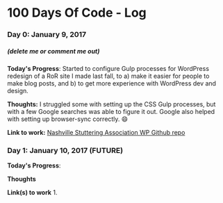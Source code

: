 # 100 Days Of Code - Log

### Day 0: January 9, 2017
##### (delete me or comment me out)

**Today's Progress**: Started to configure Gulp processes for WordPress redesign of a RoR site I made last fall, to a) make it easier for people to make blog posts, and b) to get more experience with WordPress dev and design.

**Thoughts:** I struggled some with setting up the CSS Gulp processes, but with a few Google searches was able to figure it out. Google also helped with setting up browser-sync correctly. 😄

**Link to work:** [Nashville Stuttering Association WP Github repo](https://github.com/kindlingscript/wp-nashville-nsa)


### Day 1: January 10, 2017 (FUTURE)

**Today's Progress**: 

**Thoughts** 

**Link(s) to work**
1. 
